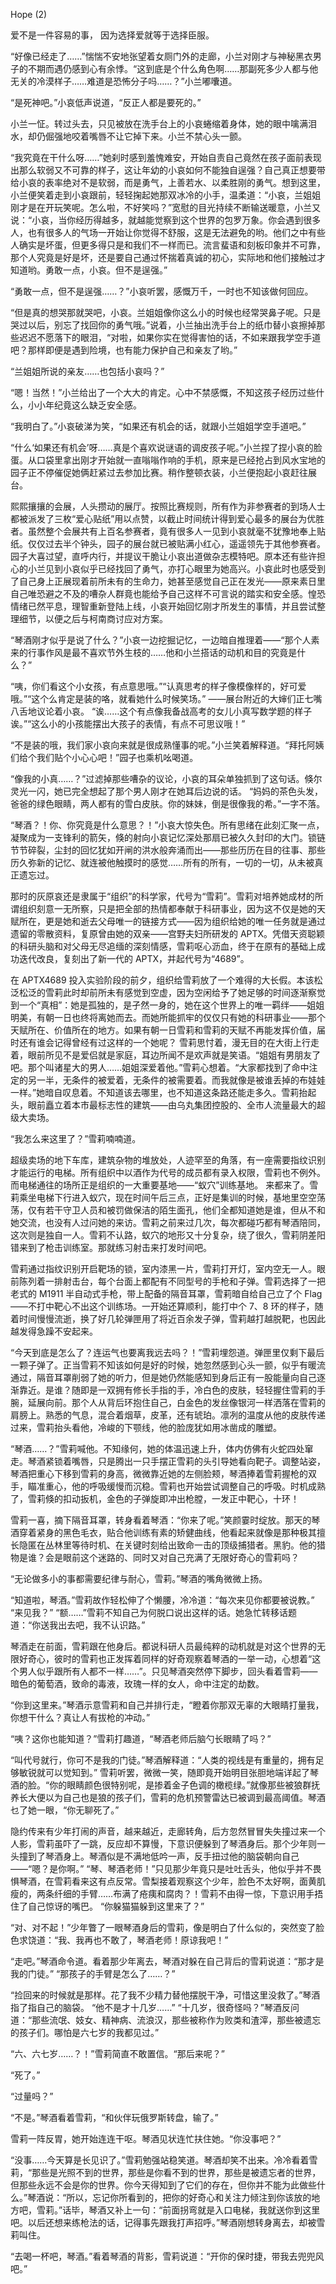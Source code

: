 Hope (2)

爱不是一件容易的事，
因为选择爱就等于选择臣服。

“好像已经走了……”惴惴不安地张望着女厕门外的走廊，小兰对刚才与神秘黑衣男子的不期而遇仍感到心有余悸。“这到底是个什么角色啊……那副死多少人都与他无关的冷漠样子……难道是恐怖分子吗……？”小兰嘟囔道。

“是死神吧。”小哀低声说道，“反正人都是要死的。”

小兰一怔。转过头去，只见被放在洗手台上的小哀蜷缩着身体，她的眼中噙满泪水，却仍倔强地咬着嘴唇不让它掉下来。小兰不禁心头一颤。

“我究竟在干什么呀……”她刹时感到羞愧难安，开始自责自己竟然在孩子面前表现出那么软弱又不可靠的样子，这让年幼的小哀如何不能独自逞强？自己真正想要带给小哀的表率绝对不是软弱，而是勇气，上善若水、以柔胜刚的勇气。想到这里，小兰便笑着走到小哀跟前，轻轻掬起她那双冰冷的小手，温柔道：“小哀，兰姐姐刚才是在开玩笑呢。怎么啦，不好笑吗？”宽慰的目光持续不断输送暖意，小兰又说：“小哀，当你经历得越多，就越能觉察到这个世界的包罗万象。你会遇到很多人，也有很多人的气场一开始让你觉得不舒服，这是无法避免的哟。他们之中有些人确实是坏蛋，但更多得只是和我们不一样而已。流言蜚语和刻板印象并不可靠，那个人究竟是好是坏，还是要自己通过怀揣着真诚的初心，实际地和他们接触过才知道哟。勇敢一点，小哀。但不是逞强。”

“勇敢一点，但不是逞强……？”小哀听罢，感慨万千，一时也不知该做何回应。

“但是真的想哭那就哭吧，小哀。兰姐姐像你这么小的时候也经常哭鼻子呢。只是哭过以后，别忘了找回你的勇气哦。”说着，小兰抽出洗手台上的纸巾替小哀擦掉那些迟迟不愿落下的眼泪，“对啦，如果你实在觉得害怕的话，不如来跟我学空手道吧？那样即便是遇到险境，也有能力保护自己和亲友了哟。”

“兰姐姐所说的亲友……也包括小哀吗？”

“嗯！当然！”小兰给出了一个大大的肯定。心中不禁感慨，不知这孩子经历过些什么，小小年纪竟这么缺乏安全感。

“我明白了。”小哀破涕为笑，“如果还有机会的话，就跟小兰姐姐学空手道吧。”

“什么‘如果还有机会’呀……真是个喜欢说谜语的调皮孩子呢。”小兰捏了捏小哀的脸蛋。从口袋里拿出刚才开始就一直嗡嗡作响的手机，原来是已经抢占到风水宝地的园子正不停催促她俩赶紧过去参加比赛。稍作整顿衣装，小兰便抱起小哀赶往展台。

熙熙攘攘的会展，人头攒动的展厅。按照比赛规则，所有作为非参赛者的到场人士都被派发了三枚“爱心贴纸”用以点赞，以截止时间统计得到爱心最多的展台为优胜者。虽然整个会展共有上百名参赛者，竟有很多人一见到小哀就毫不犹豫地奉上贴纸。仅仅过去半个钟头，园子的展台就已被贴满小红心，遥遥领先于其他参赛者。园子大喜过望，直呼内行，并提议干脆让小哀出道做杂志模特吧。原本还有些许担心的小兰见到小哀似乎已经找回了勇气，亦打心眼里为她高兴。小哀此时也感受到了自己身上正展现着前所未有的生命力，她甚至感觉自己正在发光——原来素日里自己唯恐避之不及的嘈杂人群竟也能给予自己这样不可言说的踏实和安全感。惶恐情绪已然平息，理智重新登陆上线，小哀开始回忆刚才所发生的事情，并且尝试整理细节，以便之后与柯南商讨应对方案。

“琴酒刚才似乎是说了什么？”小哀一边挖掘记忆，一边暗自推理着——“那个人素来的行事作风是最不喜欢节外生枝的……他和小兰搭话的动机和目的究竟是什么？”

“咦，你们看这个小女孩，有点意思哦。”“认真思考的样子像模像样的，好可爱哦。”“这个么肯定是装的咯，就看她什么时候笑场。”
——展台附近的大婶们正七嘴八舌地议论着小哀。
“诶……这个有点像我备战高考的女儿小真写数学题的样子诶。”“这么小的小孩能摆出大孩子的表情，有点不可思议哦！”

“不是装的哦，我们家小哀向来就是很成熟懂事的呢。”小兰笑着解释道。“拜托阿姨们给个我们贴个小心心吧！”园子也乘机吆喝道。

“像我的小真……？”过滤掉那些嘈杂的议论，小哀的耳朵单独抓到了这句话。倏尔灵光一闪，她已完全想起了那个男人刚才在她耳后边说的话。
“妈妈的茶色头发，爸爸的绿色眼睛，两人都有的雪白皮肤。你的妹妹，倒是很像我的希。”一字不落。

“琴酒？！你、你究竟是什么意思？！”小哀大惊失色。所有思绪在此刻汇聚一点，凝聚成为一支锋利的箭矢，倏的射向小哀记忆深处那扇已被久久封印的大门。锁链节节碎裂，尘封的回忆犹如开闸的洪水般奔涌而出——那些历历在目的往事、那些历久弥新的记忆、就连被他触摸时的感觉……所有的所有，一切的一切，从未被真正遗忘过。

那时的灰原哀还是隶属于“组织”的科学家，代号为“雪莉”。雪莉对培养她成材的所谓组织刻意一无所察，只是把全部的热情都奉献于科研事业，因为这不仅是她的天赋所在，更是她和逝去父母唯一的链接方式——因为组织给她的唯一任务就是通过遗留的零散资料，复原曾由她的双亲——宫野夫妇所研发的 APTX。凭借天资聪颖的科研头脑和对父母无尽追缅的深刻情感，雪莉呕心沥血，终于在原有的基础上成功迭代改良，复刻出了新一代的 APTX，并起代号为“4689”。

在 APTX4689 投入实验阶段的前夕，组织给雪莉放了一个难得的大长假。本该松泛松泛的雪莉此时却前所未有感觉到空虚，因为空闲给予了她足够的时间逐渐察觉到一个“真相”：她是孤独的，是孑然一身的，她在这个世界上的唯一羁绊——姐姐明美，有朝一日也终将离她而去。而她所能抓牢的仅仅只有她的科研事业——那个天赋所在、价值所在的地方。如果有朝一日雪莉和雪莉的天赋不再能发挥价值，届时还有谁会记得曾经有过这样的一个她呢？
雪莉思忖着，漫无目的在大街上行走着，眼前所见不是爱侣就是家庭，耳边所闻不是欢声就是笑语。“姐姐有男朋友了吧。那个叫诸星大的男人……姐姐深爱着他。”雪莉心想着。“大家都找到了命中注定的另一半，无条件的被爱着，无条件的被需要着。而我就像是被谁丢掉的布娃娃一样。”她暗自叹息着。不知道该去哪里，也不知道这条路还能走多久。雪莉抬起头，眼前矗立着本市最标志性的建筑——由乌丸集团控股的、全市人流量最大的超级大卖场。

“我怎么来这里了？”雪莉喃喃道。

超级卖场的地下车库，建筑杂物的堆放处，人迹罕至的角落，有一座需要指纹识别才能运行的电梯。所有组织中以酒作为代号的成员都有录入权限，雪莉也不例外。而电梯通往的场所正是组织的一大重要基地——“蚁穴”训练基地。
来都来了。雪莉乘坐电梯下行进入蚁穴，现在时间午后三点，正好是集训的时候，基地里空空荡荡，仅有若干守卫人员和被罚做保洁的陌生面孔，他们全都知道她是谁，但从不和她交流，也没有人过问她的来访。雪莉之前来过几次，每次都碰巧都有琴酒陪同，这次则是独自一人。雪莉不认路，蚁穴的地形又十分复杂，绕了很久，雪莉阴差阳错来到了枪击训练室。那就练习射击来打发时间吧。

雪莉通过指纹识别开启靶场的锁，室内漆黑一片，雪莉打开灯，室内空无一人。眼前陈列着一排射击台，每个台面上都配有不同型号的手枪和子弹。雪莉选择了一把老式的 M1911 半自动式手枪，带上配备的隔音耳罩，雪莉暗自给自己立了个 Flag——不打中靶心不出这个训练场。一开始还算顺利，能打中个 7、8 环的样子，随着时间慢慢流逝，换了好几轮弹匣用了将近百余发子弹，雪莉越打越脱靶，也因此越发得急躁不安起来。

“今天到底是怎么了？连运气也要离我远去吗？！”雪莉埋怨道。弹匣里仅剩下最后一颗子弹了。正当雪莉不知该如何是好的时候，她忽然感到心头一颤，似乎有暖流通过，隔音耳罩削弱了她的听力，但是她仍然能感知到身后正有一股能量向自己逐渐靠近。是谁？随即是一双拥有修长手指的手，冷白色的皮肤，轻轻握住雪莉的手腕，延展向前。那个人从背后环抱住自己，白金色的发丝像银河一样洒落在雪莉的肩膀上。熟悉的气息，混合着烟草，皮革，还有琥珀。凛冽的温度从他的皮肤传递过来，雪莉抬头看他，冷峻的下颚线，他的脸庞犹如用冰凿成的雕塑。

“琴酒……？”雪莉喊他。不知缘何，她的体温迅速上升，体内仿佛有火蛇四处窜走。琴酒紧锁着嘴唇，只是腾出一只手摆正雪莉的头引导她看向靶子。调整站姿，琴酒把重心下移到雪莉的身高，微微靠近她的左侧脸颊，琴酒捧着雪莉握枪的双手，瞄准重心，他的呼吸缓慢而沉稳。雪莉也开始尝试调整自己的呼吸。时机成熟了，雪莉倏的扣动扳机，金色的子弹旋即冲出枪膛，一发正中靶心，十环！

雪莉一喜，摘下隔音耳罩，转身看着琴酒：“你来了呢。”笑颜霎时绽放。那天的琴酒穿着紧身的黑色毛衣，贴合他训练有素的矫健曲线，他看起来就像是那种极其擅长隐匿在丛林里等待时机、在关键时刻给出致命一击的顶级捕猎者。黑豹。他的猎物是谁？会是眼前这个迷路的、同时又对自己充满了无限好奇心的雪莉吗？

“无论做多小的事都需要纪律与耐心，雪莉。”琴酒的嘴角微微上扬。

“知道啦，琴酒。”雪莉故作轻松伸了个懒腰，冷冷道：“每次来见你都要被说教。”
“来见我？”
“额……”雪莉不知自己为何脱口说出这样的话。她急忙转移话题道：“你送我出去吧，我不认识路。”

琴酒走在前面，雪莉跟在他身后。都说科研人员最纯粹的动机就是对这个世界的无限好奇心，彼时的雪莉也正发挥着同样的好奇观察着琴酒的一举一动，心想着“这个男人似乎跟所有人都不一样……”。只见琴酒突然停下脚步，回头看着雪莉——暗色的葡萄酒，致命的毒液，玫瑰一样的女人，命中注定的劫数。

“你到这里来。”琴酒示意雪莉和自己并排行走，“瞪着你那双无辜的大眼睛打量我，你想干什么？真让人有拔枪的冲动。”

“咦？这你也能知道？”雪莉打趣道，“琴酒老师后脑勺长眼睛了吗？”

“叫代号就行，你可不是我的门徒。”琴酒解释道：“人类的视线是有重量的，拥有足够敏锐就可以觉知到。”
雪莉听罢，微微一笑，随即竟开始明目张胆地端详起了琴酒的脸。“你的眼睛颜色很特别呢，是掺着金子色调的橄榄绿。”就像那些被狼群抚养长大便以为自己也是狼的孩子们，雪莉的危机预警雷达已被调到最高阈值。琴酒乜了她一眼，“你无聊死了。”

隐约传来有少年打闹的声音，越来越近，走廊转角，后方忽然冒冒失失撞过来一个人影，雪莉虽吓了一跳，反应却不算慢，下意识便躲到了琴酒身后。那个少年则一头撞到了琴酒身上。琴酒似是不满地低吟一声，反手扭过他的脑袋朝向自己——“嗯？是你啊。”
“琴、琴酒老师！”只见那少年竟只是吐吐舌头，他似乎并不畏惧琴酒，在雪莉看来这有点反常。雪梨接着观察这个少年，脸色不太好啊，面黄肌瘦的，两条纤细的手臂……布满了疮痍和腐肉？！雪莉不由得一惊，下意识用手捂住了自己惊讶的嘴巴。
“你躲猫猫躲到这里来了？”

“对、对不起！”少年瞥了一眼琴酒身后的雪莉，像是明白了什么似的，突然变了脸色求饶道：“我、我再也不敢了，琴酒老师！原谅我吧！”

“走吧。”琴酒命令道。看着那少年离去，琴酒对躲在自己背后的雪莉说道：“那才是我的门徒。”
“那孩子的手臂是怎么了……？”

“捡回来的时候就是那样。花了我不少精力替他摆脱干净，可惜这里没救了。”琴酒指了指自己的脑袋。
“他不是才十几岁……”
“十几岁，很奇怪吗？”琴酒反问道：“那些流氓、妓女、精神病、流浪汉，那些被称作为败类和渣滓，那些被遗忘的孩子们。哪怕是六七岁的我都见过。”

“六、六七岁……？！”雪莉简直不敢置信。“那后来呢？”

“死了。”

“过量吗？”

“不是。”琴酒看着雪莉，“和伙伴玩俄罗斯转盘，输了。”

雪莉一阵反胃，她开始连连干呕。琴酒见状连忙扶住她。“你没事吧？”

“没事……今天算是长见识了。”雪莉勉强站稳笑道。琴酒却笑不出来。冷冷看着雪莉，“那些是光照不到的世界，那些是你看不到的世界，那些是被遗忘者的世界，但那些永远不会是你的世界。你今天得知到了它们的存在，但你并不能为此做些什么。”琴酒说：“所以，忘记你所看到的，把你的好奇心和关注力倾注到你该放的地方吧，雪莉。”话毕，琴酒又补上一句：“前面拐弯就是入口电梯，我就送你到这里吧。以后还想来练枪法的话，记得事先跟我打声招呼。”琴酒刚想转身离去，却被雪莉叫住。

“去喝一杯吧，琴酒。”看着琴酒的背影，雪莉说道：“开你的保时捷，带我去兜兜风吧。”
